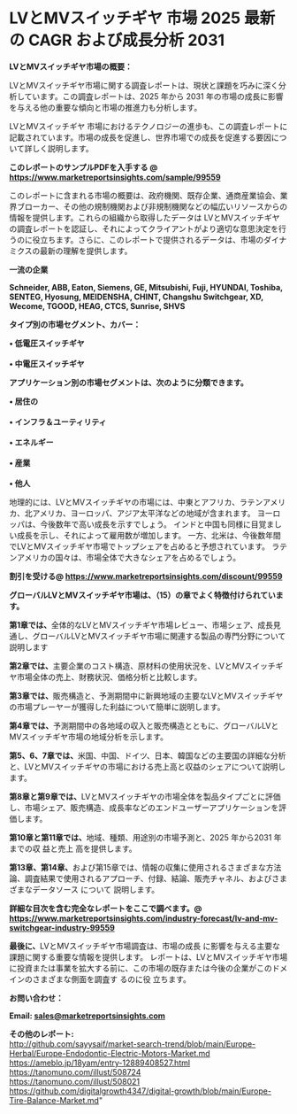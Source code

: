 # LVとMVスイッチギヤ 市場 2025 最新の CAGR および成長分析 2031

<strong><b>LVとMVスイッチギヤ市場の概要：</b></strong>

LVとMVスイッチギヤ市場に関する調査レポートは、現状と課題を巧みに深く分析しています。この調査レポートは、2025 年から 2031 年の市場の成長に影響を与える他の重要な傾向と市場の推進力も分析します。

LVとMVスイッチギヤ 市場におけるテクノロジーの進歩も、この調査レポートに記載されています。市場の成長を促進し、世界市場での成長を促進する要因について詳しく説明します。

<strong>このレポートのサンプルPDFを入手する @ <a href=https://www.marketreportsinsights.com/sample/99559>https://www.marketreportsinsights.com/sample/99559</a></strong>

このレポートに含まれる市場の概要は、政府機関、既存企業、通商産業協会、業界ブローカー、その他の規制機関および非規制機関などの幅広いリソースからの情報を提供します。これらの組織から取得したデータは LVとMVスイッチギヤ の調査レポートを認証し、それによってクライアントがより適切な意思決定を行うのに役立ちます。さらに、このレポートで提供されるデータは、市場のダイナミクスの最新の理解を提供します。

<strong>一流の企業</strong>

<strong><b>Schneider, ABB, Eaton, Siemens, GE, Mitsubishi, Fuji, HYUNDAI, Toshiba, SENTEG, Hyosung, MEIDENSHA, CHINT, Changshu Switchgear, XD, Wecome, TGOOD, HEAG, CTCS, Sunrise, SHVS</b></strong>

<strong><b>タイプ別の市場セグメント、カバー：</b></strong>

<strong>• 低電圧スイッチギヤ<br><br>• 中電圧スイッチギヤ</strong>

<strong><b>アプリケーション別の市場セグメントは、次のように分類できます。</b></strong>

<strong>• 居住の<br><br>• インフラ＆ユーティリティ<br><br>• エネルギー<br><br>• 産業<br><br>• 他人</strong>

 地理的には、LVとMVスイッチギヤの市場には、中東とアフリカ、ラテンアメリカ、北アメリカ、ヨーロッパ、アジア太平洋などの地域が含まれます。 ヨーロッパは、今後数年で高い成長を示すでしょう。 インドと中国も同様に目覚ましい成長を示し、それによって雇用数が増加します。 一方、北米は、今後数年間でLVとMVスイッチギヤ市場でトップシェアを占めると予想されています。 ラテンアメリカの国々は、市場全体で大きなシェアを占めるでしょう。

<strong>割引を受ける@ <a href=https://www.marketreportsinsights.com/discount/99559>https://www.marketreportsinsights.com/discount/99559</a></strong>

<strong><b>グローバルLVとMVスイッチギヤ市場は、（15）の章でよく特徴付けられています。</b></strong>

<strong><b>第</b></strong><strong><b>1章では、</b></strong>全体的なLVとMVスイッチギヤ市場レビュー、市場シェア、成長見通し、グローバルLVとMVスイッチギヤ市場に関連する製品の専門分野について説明します

<strong><b>第2章では、</b></strong>主要企業のコスト構造、原材料の使用状況を、LVとMVスイッチギヤ市場全体の売上、財務状況、価格分析と比較します。

<strong><b>第3章では、</b></strong>販売構造と、予測期間中に新興地域の主要なLVとMVスイッチギヤの市場プレーヤーが獲得した利益について簡単に説明します。

<strong><b>第4章では、</b></strong>予測期間中の各地域の収入と販売構造とともに、グローバルLVとMVスイッチギヤ市場の地域分析を示します。

<strong><b>第5、6、7章では、</b></strong>米国、中国、ドイツ、日本、韓国などの主要国の詳細な分析と、LVとMVスイッチギヤの市場における売上高と収益のシェアについて説明します。

<strong><b>第8章と第9章では、</b></strong>LVとMVスイッチギヤの市場全体を製品タイプごとに評価し、市場シェア、販売構造、成長率などのエンドユーザーアプリケーションを評価します。

<strong><b>第10章と第11章では、</b></strong>地域、種類、用途別の市場予測と、2025 年から2031 年までの収 益と売上 高を提供します。

<strong><b>第13章、第14章、</b></strong>および第15章では、情報の収集に使用されるさまざまな方法論、調査結果で使用されるアプローチ、付録、結論、販売チャネル、およびさまざまなデータソース について 説明します。

<strong>詳細な目次を含む完全なレポートをここで調べます。@ <a href=https://www.marketreportsinsights.com/industry-forecast/lv-and-mv-switchgear-industry-99559>https://www.marketreportsinsights.com/industry-forecast/lv-and-mv-switchgear-industry-99559</a></strong>

<strong><b>最後に、</b></strong>LVとMVスイッチギヤ市場調査は、市場の成長 に影響を</a>与える主要な課題に関する重要な情報を提供します。 レポートは、LVとMVスイッチギヤ市場に投資または事業を拡大する前に、この市場の既存または今後の企業がこのドメインのさまざまな側面を調査す るのに役 立ちます。

<strong><b>お問い合わせ：</b></strong>

<strong>Email: </strong><a href=mailto:sales@marketreportsinsights.com><strong>sales@marketreportsinsights.com</strong></a>

<strong>その他のレポート:</strong>
<br>
<a href=http://github.com/sayysaif/market-search-trend/blob/main/Europe-Herbal/Europe-Endodontic-Electric-Motors-Market.md>http://github.com/sayysaif/market-search-trend/blob/main/Europe-Herbal/Europe-Endodontic-Electric-Motors-Market.md</a>
<br>
<a href=https://ameblo.jp/18yam/entry-12889408527.html>https://ameblo.jp/18yam/entry-12889408527.html</a>
<br>
<a href=https://tanomuno.com/illust/508724>https://tanomuno.com/illust/508724</a>
<br>
<a href=https://tanomuno.com/illust/508021>https://tanomuno.com/illust/508021</a>
<br>
<a href=https://github.com/digitalgrowth4347/digital-growth/blob/main/Europe-Tire-Balance-Market.md>https://github.com/digitalgrowth4347/digital-growth/blob/main/Europe-Tire-Balance-Market.md</a>"
